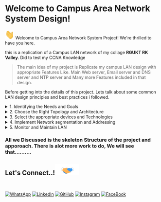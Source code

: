 # Welcome to Campus Area Network System Design!

![hello](https://github.com/LakshmiDeepak9653/resoures1/blob/main/wave.gif) Welcome to Campus Area Network System Project!
 We're thrilled to have you here.

this is a replication of a Campus LAN network of my collage <strong>RGUKT RK Valley</strong>. Did to test my CCNA Knowledge
>The main idea of my project is Replicate my campus LAN design with appropriate Features Like. Main Web server, Email server and DNS server and NTP server and Many more Features included in that design.

Before getting into the details of this project. Lets talk about some common LAN design principles and best practices i followed.
<details>
  <summary>1. Identifying the Needs and Goals</summary>
<div>
  <samp>
   <br>
    <p>
     Before staring the design of our LAN. we need to ask ourself some questions about our Project and find the Answers to them.
     Here are the Questions and my Answers to them as per this Project.
     <b><dl>I. What are the Main functions and applications of our LAN?</b></dl>
       <dt>The main idea of my project is Replicate my campus LAN design with appropriate Features Like. Main Web server, Email server and DNS server and NTP server and Many more Features included in that design</dt>.<br>
     <b><dl>II. How  many Users and devices will access your the Network?</dl></b>
       <dt>There are more than 6000 students and 300+ faculty and many more users are there. Network must be available to users as Wired or Wireless.</dt><br>
     <b><dl>III. What are the expected traffic patterns and bandwidth requirements?</dl></b>
       <dt>In our project we have two traffic patterns thats is faculty traffic and students traffic. The students must not access the faculty devices. The bandwidth requirements will the intra area communications (between the routers) must be fast.</dt><br>
     <b><dl>IV. How will we ensure security and privacy of your data?</dl></b>
       <dt>All the outside intiating connections must be stopped and incoming traffic must be checked.</dt><br>
     These questions will help you determine the scope, size, and structure of your LAN, as well as the hardware and software components you will need.  
    </p>
  </samp>
</div>
</details>
<details>
  <summary>2. Choose the Right Topology and Architecture</summary>
<div>
  <samp>
    <p>
     <br>
     The topology and architecture of our LAN refer to the physical and logical Layout of your network devices and connections.
     Here comes my Campus geographical View.<br>
     <img src="https://github.com/LakshmiDeepak9653/RKV-lan-resources/blob/main/Screenshot%202024-01-26%20124921.png">
     <br>
     By seeing this we can map the Physical Locations or regions of Networks. That are:-
     <strong><dl>Main Campus</dl></strong>
     <dt>1. Facdtty Quaters (6 Quaters)</dt>
     <dt>2. Library (2 Floors)</dt> 
     <dt>3. Lab Complex</dt>
     <dt>4. Academic Block - 1 (4 Floors)</dt> 
     <dt>5. Academic Block - 2 (4 Floors)</dt>
     <dt>6. Boys Hostel - 1 (4 Floors)</dt>
     <dt>7. Girls Hostel - 1 (4 Floors)</dt>
     <dt>8. Girls Hostel - 2 (4 Floors)</dt>
     <dt>9. Boys Hostel - 2 (4 Floors)</dt>
     <dt>10. Guest House</dt>
     <dt>11. C.S.E Department</dt>
     <dt>12. E.C.E Department</dt>
     <dt>13. M.M.E Department</dt>
     <dt>14. CIVIL Department</dt>
     <dt>15. MECH Department</dt>
     <dt>16. E.E.E Department</dt>
     <br>
     <strong><dl>Old Campus</dl></strong>
     <dt>1. PI Class Rooms</dt>
     <dt>2. MU Class Rooms</dt> 
     <dt>3. KAPPA Class Rooms</dt>
     <dt>4. LAMBDA Class Rooms</dt> 
     <dt>5. Girls Hostels RKV (Alpha/Beta)</dt>
     <dt>6. Girls Hostels ONG (Gamma/Delta)</dt>
     <dt>7. Boys Hostels RKV (Rho)</dt>
     <dt>8. Boys Hostels ONG (Teta)</dt>
     <dt>9. S.A.C Building</dt> 
<br>
   Based on the Physical Locations Create a Img that ressembles this LAN Network.<br>
   <img src="https://github.com/LakshmiDeepak9653/RKV-lan-resources/blob/main/rkv%20backgroundpng_Edited%20-%20Copy.png">
    </p>
  </samp>
</div>
</details>
<details>
  <summary>3. Select the appropriate devices and Technologies</summary>
 <div>
  <samp>
    <p>
     <br>
     We successfully design a Map of Network and now we need to choose the appropriate devices that will be a better suit for all network Sections (Physical Locations).<br>
     <br>We start from <b>Faculty Quaters, Hostels(Boys and Girls) and Guest House</b>. we use <b>wireless technologies(WiFi)</b>, Because These places are residance locations in the Campus where setting up a WiFi would be appropriate choice.<br>
     <br>Then Next one are <b>Students Classrooms(Academic Block 1 & 2, PI, MU, Kappa, Lamdba)</b>. Each one have more than 20 classes(each Academic Blocks has 100 classe rooms), but the students presence would be fixed(less than or equal to 100) so <b>Wired Network</b> would be appropriate.<br>
     <br>Next is a some Special Sections Where we need to use <b>Both Wired and Wireless Technolgies</b>. Wired Network to connect to the Departments inside the network sections and Wireless for students, Although students presence is not fixed. They are <b>Library, Lab Complex, CSE Dept, ECE Dept, EEE Dept, Civil Dept, Mech Dept, MME Dept.</b><br>
     <br>As we finished up the decision of technologies being used we fill up the topology with approriate devices in packet tracer.<br>
     that would look like this......<br>
     <img src="https://github.com/LakshmiDeepak9653/RKV-lan-resources/blob/main/deepak.png"></img>
   I think you have to zoom it for better clarity.......
    </p>
  </samp>
</div>
</details>
<details>
  <summary>4. Implement Network segmentation and Addressing</summary>
<div>
  <samp>
    <p>
     <br>
     Network segmentation and addressing are techniques that can help us organize and manage our LAN more effectively. Network segmentation is the process of dividing our LAN into smaller subnetworks, or subnets, based on logical criteria, such as function, location, or department. As per <b>RFC 1918</b> i use <b></b>10.0.0.0/8</b> subnet because i need to connect alot of devices this will provide me that Host address space and i will be using the <b>Subnet Mask of 255.255.255.0</b>  Which means i will be using <b>2^16 subnets</b> and <b>2^8 hosts</b> space. That would be lot more enough.<br>
    <br>Here comes the Address Scheme of This Network.
  <table>
<thead>
  <tr>
    <th align ="center"> Address Space </th>
     <th align="center"> Device </th>
   <th align="center"> Interface </th>
  </tr>
 <tr>
    <td align ="center"> 10.0.0.33 </td>
     <td align="center"> External Router </td>
   <td align="center"> G0/0 </td>
  </tr>
 <tr>
    <td align ="center"> 10.0.0.5 </td>
     <td align="center"> External Router </td>
   <td align="center"> G1/0 </td>
  </tr>
 <tr>
    <td align ="center"> 10.0.0.9 </td>
     <td align="center"> External Router </td>
   <td align="center"> G2/0 </td>
  </tr>
 <tr>
    <td align ="center"> 10.0.0.17 </td>
     <td align="center"> External Router </td>
   <td align="center"> G3/0 </td>
  </tr>
 <tr>
    <td align ="center"> 10.0.2.18 </td>
     <td align="center"> External Router </td>
   <td align="center"> G4/0 </td>
  </tr>
 <tr>
    <td align ="center"> 10.0.2.10 </td>
     <td align="center"> External Router </td>
   <td align="center"> G5/0 </td>
  </tr>
 <tr>
    <td align ="center"> 10.0.2.6 </td>
     <td align="center"> External Router </td>
   <td align="center"> G6/0 </td>
  </tr>
 <tr>
    <td align ="center"> 10.0.1.6 </td>
     <td align="center"> External Router </td>
   <td align="center"> G7/0 </td>
  </tr>
 <tr>
    <td align ="center"> 10.0.1.10 </td>
     <td align="center"> External Router </td>
   <td align="center"> G8/0 </td>
  </tr>
 <tr>
    <td align ="center"> 10.0.1.18 </td>
     <td align="center"> External Router </td>
   <td align="center"> G9/0 </td>
  </tr>
 <tr>
    <td align ="center"> 10.0.1.5 </td>
     <td align="center"> New Router </td>
   <td align="center"> G5/0 </td>
  </tr>
 <tr>
    <td align ="center"> 10.0.1.9 </td>
     <td align="center"> New Router </td>
   <td align="center"> G6/0 </td>
  </tr>
 <tr>
    <td align ="center"> 10.1.1.5 </td>
     <td align="center"> New Router </td>
   <td align="center"> G7/0 </td>
  </tr>
 <tr>
    <td align ="center"> 10.1.1.9 </td>
     <td align="center"> New Router </td>
   <td align="center"> G8/0 </td>
  </tr>
 <tr>
    <td align ="center"> 10.0.1.17 </td>
     <td align="center"> New Router </td>
   <td align="center"> G9/0 </td>
  </tr>
 <tr>
    <td align ="center"> 10.1.1.41 </td>
     <td align="center"> Main Router 1 </td>
   <td align="center"> G0/0 </td>
  </tr>
 <tr>
    <td align ="center"> 10.1.1.37 </td>
     <td align="center"> Main Router 1 </td>
   <td align="center"> G1/0 </td>
  </tr>
 <tr>
    <td align ="center"> 10.1.1.33 </td>
     <td align="center"> Main Router 1 </td>
   <td align="center"> G2/0 </td>
  </tr>
 <tr>
    <td align ="center"> 10.1.1.21 </td>
     <td align="center"> Main Router 1 </td>
   <td align="center"> G3/0 </td>
  </tr>
 <tr>
    <td align ="center"> 10.1.1.29 </td>
     <td align="center"> Main Router 1 </td>
   <td align="center"> G4/0 </td>
  </tr>
 <tr>
    <td align ="center"> 10.1.1.25 </td>
     <td align="center"> Main Router 1 </td>
   <td align="center"> G5/0 </td>
  </tr>
 <tr>
    <td align ="center"> 10.1.1.17 </td>
     <td align="center"> Main Router 1 </td>
   <td align="center"> G6/0 </td>
  </tr>
 <tr>
    <td align ="center"> 10.1.1.6 </td>
     <td align="center"> Main Router 1 </td>
   <td align="center"> G7/0 </td>
  </tr>
 <tr>
    <td align ="center"> 10.1.1.10 </td>
     <td align="center"> Main Router 1 </td>
   <td align="center"> G8/0 </td>
  </tr>
 <tr>
    <td align ="center"> 10.1.1.13 </td>
     <td align="center"> Main Router 1 </td>
   <td align="center"> G9/0 </td>
  </tr>
 <tr>
    <td align ="center"> 10.1.1.42 </td>
     <td align="center"> Quaters SW </td>
   <td align="center"> G0/1 </td>
  </tr>
 <tr>
    <td align ="center"> 10.70.1.1 </td>
     <td align="center"> Quaters SW </td>
   <td align="center"> Vlan 11 </td>
  </tr>
 <tr>
    <td align ="center"> 10.70.2.1 </td>
     <td align="center"> Quaters SW </td>
   <td align="center"> Vlan 12 </td>
  </tr>
 <tr>
    <td align ="center"> 10.70.3.1 </td>
     <td align="center"> Quaters SW </td>
   <td align="center"> Vlan 13 </td>
  </tr>
 <tr>
    <td align ="center"> 10.70.4.1 </td>
     <td align="center"> Quaters SW </td>
   <td align="center"> Vlan 14 </td>
  </tr>
 <tr>
    <td align ="center"> 10.70.5.1 </td>
     <td align="center"> Quaters SW </td>
   <td align="center"> Vlan 15 </td>
  </tr>
 <tr>
    <td align ="center"> 10.70.6.1 </td>
     <td align="center"> Quaters SW </td>
   <td align="center"> Vlan 16 </td>
  </tr>
 <tr>
    <td align ="center"> 10.70.100.1 </td>
     <td align="center"> Quaters SW </td>
   <td align="center"> Vlan 100 </td>
  </tr>
 <tr>
    <td align ="center"> 10.1.1.38 </td>
     <td align="center"> Library Router </td>
   <td align="center"> G0/1/0 </td>
  </tr>
 <tr>
    <td align ="center"> 10.24.1.1 </td>
     <td align="center"> Library Router </td>
   <td align="center"> Vlan 1 </td>
  </tr>
 <tr>
    <td align ="center"> 10.57.1.1 </td>
     <td align="center"> Library Router </td>
   <td align="center"> Vlan 10 </td>
  </tr>
 <tr>
    <td align ="center"> 10.57.2.1 </td>
     <td align="center"> Library Router </td>
   <td align="center"> Vlan 20 </td>
  </tr>
 <tr>
    <td align ="center"> 10.57.100.1 </td>
     <td align="center"> Library Router </td>
   <td align="center"> Vlan 100 </td>
  </tr>
<tr>
    <td align ="center"> 10.1.1.34 </td>
     <td align="center"> Lab Router </td>
   <td align="center"> G0/1/0 </td>
  </tr>
<tr>
    <td align ="center"> 10.23.1.1 </td>
     <td align="center"> Lab Router </td>
   <td align="center"> Vlan 1 </td>
  </tr>
<tr>
    <td align ="center"> 10.58.1.1 </td>
     <td align="center"> Lab Router </td>
   <td align="center"> Vlan 10 </td>
  </tr>
<tr>
    <td align ="center"> 10.58.100.1 </td>
     <td align="center"> Lab Router </td>
   <td align="center"> Vlan 100 </td>
  </tr>
<tr>
    <td align ="center"> 10.1.2.5 </td>
     <td align="center"> AB1 Router 1 </td>
   <td align="center"> G3/0 </td>
  </tr>
<tr>
    <td align ="center"> 10.1.2.9 </td>
     <td align="center"> AB1 Router 1 </td>
   <td align="center"> G4/0 </td>
  </tr>
<tr>
    <td align ="center"> 10.1.2.21 </td>
     <td align="center"> AB1 Router 1 </td>
   <td align="center"> G5/0 </td>
  </tr>
<tr>
    <td align ="center"> 10.1.2.25 </td>
     <td align="center"> AB1 Router 1 </td>
   <td align="center"> G6/0 </td>
  </tr>
<tr>
    <td align ="center"> 10.1.1.14 </td>
     <td align="center"> AB1 Router 1 </td>
   <td align="center"> G7/0 </td>
  </tr>
<tr>
    <td align ="center"> 10.1.2.13 </td>
     <td align="center"> AB1 Router 1 </td>
   <td align="center"> G8/0 </td>
  </tr>
<tr>
    <td align ="center"> 10.1.2.17 </td>
     <td align="center"> AB1 Router 1 </td>
   <td align="center"> G9/0 </td>
  </tr>
<tr>
    <td align ="center"> 10.1.2.29 </td>
     <td align="center"> AB1 Router 2 </td>
   <td align="center"> G3/0 </td>
  </tr>
<tr>
    <td align ="center"> 10.1.2.33 </td>
     <td align="center"> AB1 Router 2 </td>
   <td align="center"> G4/0 </td>
  </tr>
<tr>
    <td align ="center"> 10.1.2.45 </td>
     <td align="center"> AB1 Router 2 </td>
   <td align="center"> G5/0 </td>
  </tr>
<tr>
    <td align ="center"> 10.1.2.49 </td>
     <td align="center"> AB1 Router 2 </td>
   <td align="center"> G6/0 </td>
  </tr>
<tr>
    <td align ="center"> 10.1.1.18 </td>
     <td align="center"> AB1 Router 2 </td>
   <td align="center"> G7/0 </td>
  </tr>
<tr>
    <td align ="center"> 10.1.2.37 </td>
     <td align="center"> AB1 Router 2 </td>
   <td align="center"> G8/0 </td>
  </tr>
<tr>
    <td align ="center"> 10.1.2.41 </td>
     <td align="center"> AB1 Router 2 </td>
   <td align="center"> G9/0 </td>
  </tr>
<tr>
    <td align ="center"> 10.1.2.53 </td>
     <td align="center"> AB2 Router 1 </td>
   <td align="center"> G3/0 </td>
  </tr>
<tr>
    <td align ="center"> 10.1.2.57 </td>
     <td align="center"> AB2 Router 1 </td>
   <td align="center"> G4/0 </td>
  </tr>
<tr>
    <td align ="center"> 10.1.2.69 </td>
     <td align="center"> AB2 Router 1 </td>
   <td align="center"> G5/0 </td>
  </tr>
<tr>
    <td align ="center"> 10.1.2.73 </td>
     <td align="center"> AB2 Router 1 </td>
   <td align="center"> G6/0 </td>
  </tr>
<tr>
    <td align ="center"> 10.1.1.26 </td>
     <td align="center"> AB2 Router 1 </td>
   <td align="center"> G7/0 </td>
  </tr>
<tr>
    <td align ="center"> 10.1.2.61 </td>
     <td align="center"> AB2 Router 1 </td>
   <td align="center"> G8/0 </td>
  </tr>
<tr>
    <td align ="center"> 10.1.2.65 </td>
     <td align="center"> AB2 Router 1 </td>
   <td align="center"> G9/0 </td>
  </tr>
<tr>
    <td align ="center"> 10.1.2.77 </td>
     <td align="center"> AB2 Router 2 </td>
   <td align="center"> G3/0 </td>
  </tr>
<tr>
    <td align ="center"> 10.1.2.81 </td>
     <td align="center"> AB2 Router 2 </td>
   <td align="center"> G4/0 </td>
  </tr>
<tr>
    <td align ="center"> 10.1.2.93 </td>
     <td align="center"> AB2 Router 2 </td>
   <td align="center"> G5/0 </td>
  </tr>
<tr>
    <td align ="center"> 10.1.2.97 </td>
     <td align="center"> AB2 Router 2 </td>
   <td align="center"> G6/0 </td>
  </tr>
<tr>
    <td align ="center"> 10.1.1.30 </td>
     <td align="center"> AB2 Router 2 </td>
   <td align="center"> G7/0 </td>
  </tr>
<tr>
    <td align ="center"> 10.1.2.85 </td>
     <td align="center"> AB2 Router 2 </td>
   <td align="center"> G8/0 </td>
  </tr>
<tr>
    <td align ="center"> 10.1.2.89 </td>
     <td align="center"> AB2 Router 2 </td>
   <td align="center"> G9/0 </td>
  </tr>
<tr>
    <td align ="center"> 10.1.2.6 </td>
     <td align="center"> G1 </td>
   <td align="center"> G0/1 </td>
  </tr>
<tr>
    <td align ="center"> 10.101.1.1 </td>
     <td align="center"> G1 </td>
   <td align="center"> Vlan 1 </td>
  </tr>
<tr>
    <td align ="center"> 10.1.2.10 </td>
     <td align="center"> G2 </td>
   <td align="center"> G0/1 </td>
  </tr>
<tr>
    <td align ="center"> 10.101.2.1 </td>
     <td align="center"> G2 </td>
   <td align="center"> Vlan 1 </td>
  </tr>
<tr>
    <td align ="center"> 10.1.2.54 </td>
     <td align="center"> G3 </td>
   <td align="center"> G0/1 </td>
  </tr>
<tr>
    <td align ="center"> 10.102.1.1 </td>
     <td align="center"> G3 </td>
   <td align="center"> Vlan 1 </td>
  </tr>
<tr>
    <td align ="center"> 10.1.2.58 </td>
     <td align="center"> G4 </td>
   <td align="center"> G0/1 </td>
  </tr>
<tr>
    <td align ="center"> 10.102.2.1 </td>
     <td align="center"> G4 </td>
   <td align="center"> Vlan 1 </td>
  </tr>
<tr>
    <td align ="center"> 10.1.2.26 </td>
     <td align="center"> F1 </td>
   <td align="center"> G0/1 </td>
  </tr>
<tr>
    <td align ="center"> 10.101.51.1 </td>
     <td align="center"> F1 </td>
   <td align="center"> Vlan 1 </td>
  </tr>
<tr>
    <td align ="center"> 10.1.2.22 </td>
     <td align="center"> F2 </td>
   <td align="center"> G0/1 </td>
  </tr>
<tr>
    <td align ="center"> 10.101.52.1 </td>
     <td align="center"> F2 </td>
   <td align="center"> Vlan 1 </td>
  </tr>
<tr>
    <td align ="center"> 10.1.2.74 </td>
     <td align="center"> F3 </td>
   <td align="center"> G0/1 </td>
  </tr>
<tr>
    <td align ="center"> 10.102.51.1 </td>
     <td align="center"> F3 </td>
   <td align="center"> Vlan 1 </td>
  </tr>
<tr>
    <td align ="center"> 10.1.2.70 </td>
     <td align="center"> F4 </td>
   <td align="center"> G0/1 </td>
  </tr>
<tr>
    <td align ="center"> 10.102.52.1 </td>
     <td align="center"> F4 </td>
   <td align="center"> Vlan 1 </td>
  </tr>
<tr>
    <td align ="center"> 10.1.2.30 </td>
     <td align="center"> S1 </td>
   <td align="center"> G0/1 </td>
  </tr>
<tr>
    <td align ="center"> 10.101.101.1 </td>
     <td align="center"> S1 </td>
   <td align="center"> Vlan 1 </td>
  </tr>
<tr>
    <td align ="center"> 10.1.2.34 </td>
     <td align="center"> S2 </td>
   <td align="center"> G0/1 </td>
  </tr>
<tr>
    <td align ="center"> 10.101.102.1 </td>
     <td align="center"> S2 </td>
   <td align="center"> Vlan 1 </td>
  </tr>
<tr>
    <td align ="center"> 10.1.2.78 </td>
     <td align="center"> S3 </td>
   <td align="center"> G0/1 </td>
  </tr>
<tr>
    <td align ="center"> 10.102.101.1 </td>
     <td align="center"> S3 </td>
   <td align="center"> Vlan 1 </td>
  </tr>
<tr>
    <td align ="center"> 10.1.2.82 </td>
     <td align="center"> S4 </td>
   <td align="center"> G0/1 </td>
  </tr>
<tr>
    <td align ="center"> 10.102.102.1 </td>
     <td align="center"> S4 </td>
   <td align="center"> Vlan 1 </td>
  </tr>
<tr>
    <td align ="center"> 10.1.2.50 </td>
     <td align="center"> T1 </td>
   <td align="center"> G0/1 </td>
  </tr>
<tr>
    <td align ="center"> 10.101.151.1 </td>
     <td align="center"> T1 </td>
   <td align="center"> Vlan 1 </td>
  </tr>
<tr>
    <td align ="center"> 10.1.2.6 </td>
     <td align="center"> T2 </td>
   <td align="center"> G0/1 </td>
  </tr>
<tr>
    <td align ="center"> 10.101.152.1 </td>
     <td align="center"> T2 </td>
   <td align="center"> Vlan 1 </td>
  </tr>
<tr>
    <td align ="center"> 10.1.2.98 </td>
     <td align="center"> T3 </td>
   <td align="center"> G0/1 </td>
  </tr>
<tr>
    <td align ="center"> 10.102.151.1 </td>
     <td align="center"> T3 </td>
   <td align="center"> Vlan 1 </td>
  </tr>
<tr>
    <td align ="center"> 10.1.2.94 </td>
     <td align="center"> T3 </td>
   <td align="center"> G0/1 </td>
  </tr>
<tr>
    <td align ="center"> 10.102.152.1 </td>
     <td align="center"> T3 </td>
   <td align="center"> Vlan 1 </td>
  </tr>
<tr>
    <td align ="center"> 10.1.2.14 </td>
     <td align="center"> FO Router </td>
   <td align="center"> G0/0/0 </td>
  </tr>
<tr>
    <td align ="center"> 10.1.2.101 </td>
     <td align="center"> FO Router </td>
   <td align="center"> G0/1/0 </td>
  </tr>
<tr>
    <td align ="center"> 10.5.1.1 </td>
     <td align="center"> FO Router </td>
   <td align="center"> Vlan 1 </td>
  </tr>
<tr>
    <td align ="center"> 10.1.2.102 </td>
     <td align="center"> Dir Router </td>
   <td align="center"> G0/1/0 </td>
  </tr>
<tr>
    <td align ="center"> 10.3.1.1 </td>
     <td align="center"> Dir Router </td>
   <td align="center"> Vlan 1 </td>
  </tr>
<tr>
    <td align ="center"> 10.1.2.105 </td>
     <td align="center"> Tel Router </td>
   <td align="center"> G0/1/0 </td>
  </tr>
<tr>
    <td align ="center"> 10.1.2.18 </td>
     <td align="center"> Tel Router </td>
   <td align="center"> G0/2/0 </td>
  </tr>
<tr>
    <td align ="center"> 10.11.1.1 </td>
     <td align="center"> Tel Router </td>
   <td align="center"> Vlan 1 </td>
  </tr>
<tr>
    <td align ="center"> 10.1.2.106 </td>
     <td align="center"> SO Router </td>
   <td align="center"> G0/1/0 </td>
  </tr>
<tr>
    <td align ="center"> 10.7.1.1 </td>
     <td align="center"> SO Router </td>
   <td align="center"> Vlan 1 </td>
  </tr>
<tr>
    <td align ="center"> 10.1.2.38 </td>
     <td align="center"> Srv1 Router </td>
   <td align="center"> G0/1/0 </td>
  </tr>
<tr>
    <td align ="center"> 10.9.10.1 </td>
     <td align="center"> Srv1 Router </td>
   <td align="center"> Vlan 1 </td>
  </tr>
<tr>
    <td align ="center"> 10.1.2.42 </td>
     <td align="center"> Phy Router </td>
   <td align="center"> G0/1/0 </td>
  </tr>
<tr>
    <td align ="center"> 10.1.2.109 </td>
     <td align="center"> Phy Router </td>
   <td align="center"> G0/3/0 </td>
  </tr>
<tr>
    <td align ="center"> 10.13.1.1 </td>
     <td align="center"> Phy Router </td>
   <td align="center"> Vlan 1 </td>
  </tr>
<tr>
    <td align ="center"> 10.1.2.110 </td>
     <td align="center"> Chem Router </td>
   <td align="center"> G0/1/0 </td>
  </tr>
<tr>
    <td align ="center"> 10.15.1.1 </td>
     <td align="center"> Chem Router </td>
   <td align="center"> Vlan 1 </td>
  </tr>
<tr>
    <td align ="center"> 10.1.2.62 </td>
     <td align="center"> EC Router </td>
   <td align="center"> G0/1/0 </td>
  </tr>
<tr>
    <td align ="center"> 10.1.2.113 </td>
     <td align="center"> EC Router </td>
   <td align="center"> G0/3/0 </td>
  </tr>
<tr>
    <td align ="center"> 10.6.1.1 </td>
     <td align="center"> EC Router </td>
   <td align="center"> Vlan 1 </td>
  </tr>
<tr>
    <td align ="center"> 10.1.2.114 </td>
     <td align="center"> Dean Router </td>
   <td align="center"> G0/3/0 </td>
  </tr>
<tr>
    <td align ="center"> 10.4.1.1 </td>
     <td align="center"> Dean Router </td>
   <td align="center"> Vlan 1 </td>
  </tr>
<tr>
    <td align ="center"> 10.1.2.66 </td>
     <td align="center"> Eng Router </td>
   <td align="center"> G0/1/0 </td>
  </tr>
<tr>
    <td align ="center"> 10.1.2.117 </td>
     <td align="center"> Eng Router </td>
   <td align="center"> G0/3/0 </td>
  </tr>
<tr>
    <td align ="center"> 10.12.1.1 </td>
     <td align="center"> Eng Router </td>
   <td align="center"> Vlan 1 </td>
  </tr>
<tr>
    <td align ="center"> 10.1.2.118 </td>
     <td align="center"> WO Router </td>
   <td align="center"> G0/3/0 </td>
  </tr>
<tr>
    <td align ="center"> 10.8.1.1 </td>
     <td align="center"> WO Router </td>
   <td align="center"> Vlan 1 </td>
  </tr>
<tr>
    <td align ="center"> 10.1.2.86 </td>
     <td align="center"> Srv2 Router </td>
   <td align="center"> G0/3/0 </td>
  </tr>
<tr>
    <td align ="center"> 10.10.10.1 </td>
     <td align="center"> Srv2 Router </td>
   <td align="center"> Vlan 1 </td>
  </tr>
<tr>
    <td align ="center"> 10.1.2.121 </td>
     <td align="center"> Math Router </td>
   <td align="center"> G0/0/0 </td>
  </tr>
<tr>
    <td align ="center"> 10.1.2.90 </td>
     <td align="center"> Math Router </td>
   <td align="center"> G0/2/0 </td>
  </tr>
<tr>
    <td align ="center"> 10.14.1.1 </td>
     <td align="center"> Math Router </td>
   <td align="center"> Vlan 1 </td>
  </tr>
<tr>
    <td align ="center"> 10.1.2.122 </td>
     <td align="center"> Bio Router </td>
   <td align="center"> G0/1/0 </td>
  </tr>
<tr>
    <td align ="center"> 10.16.1.1 </td>
     <td align="center"> Bio Router </td>
   <td align="center"> Vlan 1 </td>
  </tr>
<tr>
    <td align ="center"> 10.1.3.57 </td>
     <td align="center"> Main Router 2 </td>
   <td align="center"> G3/0 </td>
  </tr>
<tr>
    <td align ="center"> 10.1.3.61 </td>
     <td align="center"> Main Router 2 </td>
   <td align="center"> G4/0 </td>
  </tr>
<tr>
    <td align ="center"> 10.1.3.53 </td>
     <td align="center"> Main Router 2 </td>
   <td align="center"> G5/0 </td>
  </tr>
<tr>
    <td align ="center"> 10.1.3.45 </td>
     <td align="center"> Main Router 2 </td>
   <td align="center"> G6/0 </td>
  </tr>
<tr>
    <td align ="center"> 10.1.3.14 </td>
     <td align="center"> Main Router 2 </td>
   <td align="center"> G8/0 </td>
  </tr>
<tr>
    <td align ="center"> 10.1.1.22 </td>
     <td align="center"> Main Router 2 </td>
   <td align="center"> G9/0 </td>
  </tr>
<tr>
    <td align ="center"> 10.1.3.46 </td>
     <td align="center"> Bh1 SW </td>
   <td align="center"> G0/2 </td>
  </tr>
<tr>
    <td align ="center"> 10.60.0.1 </td>
     <td align="center"> Bh1 SW </td>
   <td align="center"> Vlan 10 </td>
  </tr>
<tr>
    <td align ="center"> 10.60.1.1 </td>
     <td align="center"> Bh1 SW </td>
   <td align="center"> Vlan 11 </td>
  </tr>
<tr>
    <td align ="center"> 10.60.2.1 </td>
     <td align="center"> Bh1 SW </td>
   <td align="center"> Vlan 12 </td>
  </tr>
<tr>
    <td align ="center"> 10.60.3.1 </td>
     <td align="center"> Bh1 SW </td>
   <td align="center"> Vlan 13 </td>
  </tr>
<tr>
    <td align ="center"> 10.60.100.1 </td>
     <td align="center"> Bh1 SW </td>
   <td align="center"> Vlan 100 </td>
  </tr>
<tr>
    <td align ="center"> 10.1.3.54 </td>
     <td align="center"> Gh1 SW </td>
   <td align="center"> G0/2 </td>
  </tr>
<tr>
    <td align ="center"> 10.62.0.1 </td>
     <td align="center"> Gh1 SW </td>
   <td align="center"> Vlan 10 </td>
  </tr>
<tr>
    <td align ="center"> 10.62.1.1 </td>
     <td align="center"> Gh1 SW </td>
   <td align="center"> Vlan 11 </td>
  </tr>
<tr>
    <td align ="center"> 10.62.2.1 </td>
     <td align="center"> Gh1 SW </td>
   <td align="center"> Vlan 12 </td>
  </tr>
<tr>
    <td align ="center"> 10.62.3.1 </td>
     <td align="center"> Gh1 SW </td>
   <td align="center"> Vlan 13 </td>
  </tr>
<tr>
    <td align ="center"> 10.62.100.1 </td>
     <td align="center"> Gh1 SW </td>
   <td align="center"> Vlan 100 </td>
  </tr>
<tr>
    <td align ="center"> 10.1.3.58 </td>
     <td align="center"> Gh2 SW </td>
   <td align="center"> G0/2 </td>
  </tr>
<tr>
    <td align ="center"> 10.63.0.1 </td>
     <td align="center"> Gh2 SW </td>
   <td align="center"> Vlan 10 </td>
  </tr>
<tr>
    <td align ="center"> 10.63.1.1 </td>
     <td align="center"> Gh2 SW </td>
   <td align="center"> Vlan 11 </td>
  </tr>
<tr>
    <td align ="center"> 10.63.2.1 </td>
     <td align="center"> Gh2 SW </td>
   <td align="center"> Vlan 12 </td>
  </tr>
<tr>
    <td align ="center"> 10.63.3.1 </td>
     <td align="center"> Gh2 SW </td>
   <td align="center"> Vlan 13 </td>
  </tr>
<tr>
    <td align ="center"> 10.63.100.1 </td>
     <td align="center"> Gh2 SW </td>
   <td align="center"> Vlan 100 </td>
  </tr>
<tr>
    <td align ="center"> 10.1.3.62 </td>
     <td align="center"> Bh2 SW </td>
   <td align="center"> G0/2 </td>
  </tr>
<tr>
    <td align ="center"> 10.61.0.1 </td>
     <td align="center"> Bh2 SW </td>
   <td align="center"> Vlan 10 </td>
  </tr>
<tr>
    <td align ="center"> 10.61.1.1 </td>
     <td align="center"> Bh2 SW </td>
   <td align="center"> Vlan 11 </td>
  </tr>
<tr>
    <td align ="center"> 10.61.2.1 </td>
     <td align="center"> Bh2 SW </td>
   <td align="center"> Vlan 12 </td>
  </tr>
<tr>
    <td align ="center"> 10.61.3.1 </td>
     <td align="center"> Bh2 SW </td>
   <td align="center"> Vlan 13 </td>
  </tr>
<tr>
    <td align ="center"> 10.61.100.1 </td>
     <td align="center"> Bh2 SW </td>
   <td align="center"> Vlan 100 </td>
  </tr>
<tr>
    <td align ="center"> 10.1.3.6 </td>
     <td align="center"> GuestH SW </td>
   <td align="center"> G0/2 </td>
  </tr>
<tr>
    <td align ="center"> 10.71.0.1 </td>
     <td align="center"> GuestH SW </td>
   <td align="center"> Vlan 10 </td>
  </tr>
<tr>
    <td align ="center"> 10.71.100.1 </td>
     <td align="center"> GuestH SW </td>
   <td align="center"> Vlan 99 </td>
  </tr>
<tr>
    <td align ="center"> 10.1.3.22 </td>
     <td align="center"> CSE Router </td>
   <td align="center"> G0/1/0 </td>
  </tr>
<tr>
    <td align ="center"> 10.17.1.1 </td>
     <td align="center"> CSE Router </td>
   <td align="center"> Vlan 1 </td>
  </tr>
<tr>
    <td align ="center"> 10.51.1.1 </td>
     <td align="center"> CSE Router </td>
   <td align="center"> Vlan 10 </td>
  </tr>
<tr>
    <td align ="center"> 10.51.100.1 </td>
     <td align="center"> CSE Router </td>
   <td align="center"> Vlan 100 </td>
  </tr>
<tr>
    <td align ="center"> 10.1.3.26 </td>
     <td align="center"> CIVIL Router </td>
   <td align="center"> G0/1/0 </td>
  </tr>
<tr>
    <td align ="center"> 10.22.1.1 </td>
     <td align="center"> CIVIL Router </td>
   <td align="center"> Vlan 1 </td>
  </tr>
<tr>
    <td align ="center"> 10.56.1.1 </td>
     <td align="center"> CIVIL Router </td>
   <td align="center"> Vlan 10 </td>
  </tr>
<tr>
    <td align ="center"> 10.56.100.1 </td>
     <td align="center"> CIVIL Router </td>
   <td align="center"> Vlan 100 </td>
  </tr>
<tr>
    <td align ="center"> 10.1.3.30 </td>
     <td align="center"> ECE Router </td>
   <td align="center"> G0/1/0 </td>
  </tr>
<tr>
    <td align ="center"> 10.18.1.1 </td>
     <td align="center"> ECE Router </td>
   <td align="center"> Vlan 1 </td>
  </tr>
<tr>
    <td align ="center"> 10.52.1.1 </td>
     <td align="center"> ECE Router </td>
   <td align="center"> Vlan 10 </td>
  </tr>
<tr>
    <td align ="center"> 10.52.100.1 </td>
     <td align="center"> ECE Router </td>
   <td align="center"> Vlan 100 </td>
  </tr>
<tr>
    <td align ="center"> 10.1.3.34 </td>
     <td align="center"> Mech Router </td>
   <td align="center"> G0/1/0 </td>
  </tr>
<tr>
    <td align ="center"> 10.21.1.1 </td>
     <td align="center"> Mech Router </td>
   <td align="center"> Vlan 1 </td>
  </tr>
<tr>
    <td align ="center"> 10.55.1.1 </td>
     <td align="center"> Mech Router </td>
   <td align="center"> Vlan 10 </td>
  </tr>
<tr>
    <td align ="center"> 10.55.100.1 </td>
     <td align="center"> Mech Router </td>
   <td align="center"> Vlan 100 </td>
  </tr>
<tr>
    <td align ="center"> 10.1.3.38 </td>
     <td align="center"> Mme Router </td>
   <td align="center"> G0/1/0 </td>
  </tr>
<tr>
    <td align ="center"> 10.19.1.1 </td>
     <td align="center"> Mme Router </td>
   <td align="center"> Vlan 1 </td>
  </tr>
<tr>
    <td align ="center"> 10.53.1.1 </td>
     <td align="center"> Mme Router </td>
   <td align="center"> Vlan 10 </td>
  </tr>
<tr>
    <td align ="center"> 10.53.100.1 </td>
     <td align="center"> Mme Router </td>
   <td align="center"> Vlan 100 </td>
  </tr>
<tr>
    <td align ="center"> 10.1.3.42 </td>
     <td align="center"> EEE Router </td>
   <td align="center"> G0/1/0 </td>
  </tr>
<tr>
    <td align ="center"> 10.20.1.1 </td>
     <td align="center"> EEE Router </td>
   <td align="center"> Vlan 1 </td>
  </tr>
<tr>
    <td align ="center"> 10.54.1.1 </td>
     <td align="center"> EEE Router </td>
   <td align="center"> Vlan 10 </td>
  </tr>
<tr>
    <td align ="center"> 10.54.100.1 </td>
     <td align="center"> EEE Router </td>
   <td align="center"> Vlan 100 </td>
  </tr>
<tr>
    <td align ="center"> 10.1.3.5 </td>
     <td align="center"> Dept Router 1 </td>
   <td align="center"> G0/0 </td>
  </tr>
<tr>
    <td align ="center"> 10.1.3.55 </td>
     <td align="center"> Dept Router 1 </td>
   <td align="center"> G7/0 </td>
  </tr>
<tr>
    <td align ="center"> 10.1.3.21 </td>
     <td align="center"> Dept Router 1 </td>
   <td align="center"> G8/0 </td>
  </tr>
<tr>
    <td align ="center"> 10.1.3.9 </td>
     <td align="center"> Dept Router 1 </td>
   <td align="center"> G9/0 </td>
  </tr>
<tr>
    <td align ="center"> 10.1.3.34 </td>
     <td align="center"> Dept Router 2 </td>
   <td align="center"> G5/0 </td>
  </tr>
<tr>
    <td align ="center"> 10.1.3.29 </td>
     <td align="center"> Dept Router 2 </td>
   <td align="center"> G6/0 </td>
  </tr>
<tr>
    <td align ="center"> 10.1.3.10 </td>
     <td align="center"> Dept Router 2 </td>
   <td align="center"> G7/0 </td>
  </tr>
<tr>
    <td align ="center"> 10.1.3.17 </td>
     <td align="center"> Dept Router 2 </td>
   <td align="center"> G8/0 </td>
  </tr>
<tr>
    <td align ="center"> 10.1.3.13 </td>
     <td align="center"> Dept Router 2 </td>
   <td align="center"> G9/0 </td>
  </tr>
<tr>
    <td align ="center"> 10.1.3.18 </td>
     <td align="center"> Dept Router 3 </td>
   <td align="center"> G7/0 </td>
  </tr>
<tr>
    <td align ="center"> 10.1.3.37 </td>
     <td align="center"> Dept Router 3 </td>
   <td align="center"> G8/0 </td>
  </tr>
<tr>
    <td align ="center"> 10.1.3.41 </td>
     <td align="center"> Dept Router 3 </td>
   <td align="center"> G9/0 </td>
  </tr>
<tr>
    <td align ="center"> 10.2.1.5 </td>
     <td align="center"> Old Router  </td>
   <td align="center"> G0/0 </td>
  </tr>
<tr>
    <td align ="center"> 10.2.1.9 </td>
     <td align="center"> Old Router  </td>
   <td align="center"> G1/0 </td>
  </tr>
<tr>
    <td align ="center"> 10.0.2.17 </td>
     <td align="center"> Old Router  </td>
   <td align="center"> G7/0 </td>
  </tr>
<tr>
    <td align ="center"> 10.0.2.5 </td>
     <td align="center"> Old Router  </td>
   <td align="center"> G8/0 </td>
  </tr>
<tr>
    <td align ="center"> 10.0.2.9 </td>
     <td align="center"> Old Router  </td>
   <td align="center"> G9/0 </td>
  </tr>
<tr>
    <td align ="center"> 10.2.1.33 </td>
     <td align="center"> Main Router 3 </td>
   <td align="center"> G1/0 </td>
  </tr>
<tr>
    <td align ="center"> 10.2.1.29 </td>
     <td align="center"> Main Router 3 </td>
   <td align="center"> G2/0 </td>
  </tr>
<tr>
    <td align ="center"> 10.2.1.61 </td>
     <td align="center"> Main Router 3 </td>
   <td align="center"> G3/0 </td>
  </tr>
<tr>
    <td align ="center"> 10.2.1.25 </td>
     <td align="center"> Main Router 3 </td>
   <td align="center"> G4/0 </td>
  </tr>
<tr>
    <td align ="center"> 10.2.1.10 </td>
     <td align="center"> Main Router 3 </td>
   <td align="center"> G5/0 </td>
  </tr>
<tr>
    <td align ="center"> 10.2.1.21 </td>
     <td align="center"> Main Router 3 </td>
   <td align="center"> G6/0 </td>
  </tr>
<tr>
    <td align ="center"> 10.2.1.17 </td>
     <td align="center"> Main Router 3 </td>
   <td align="center"> G7/0 </td>
  </tr>
<tr>
    <td align ="center"> 10.2.1.13 </td>
     <td align="center"> Main Router 3 </td>
   <td align="center"> G8/0 </td>
  </tr>
<tr>
    <td align ="center"> 10.2.1.6 </td>
     <td align="center"> Main Router 3 </td>
   <td align="center"> G9/0 </td>
  </tr>
<tr>
    <td align ="center"> 10.2.2.9 </td>
     <td align="center"> M Router </td>
   <td align="center"> G0/0 </td>
  </tr>
<tr>
    <td align ="center"> 10.2.1.22 </td>
     <td align="center"> M Router </td>
   <td align="center"> G0/3/0 </td>
  </tr>
<tr>
    <td align ="center"> 10.2.2.17 </td>
     <td align="center"> P Router </td>
   <td align="center"> G0/0 </td>
  </tr>
<tr>
    <td align ="center"> 10.2.1.14 </td>
     <td align="center"> P Router </td>
   <td align="center"> G0/3/0 </td>
  </tr>
<tr>
    <td align ="center"> 10.2.2.25 </td>
     <td align="center"> K Router </td>
   <td align="center"> G0/0 </td>
  </tr>
<tr>
    <td align ="center"> 10.2.1.18 </td>
     <td align="center"> K Router </td>
   <td align="center"> G0/3/0 </td>
  </tr>
<tr>
    <td align ="center"> 10.2.2.33 </td>
     <td align="center"> L Router </td>
   <td align="center"> G0/0 </td>
  </tr>
<tr>
    <td align ="center"> 10.2.1.26 </td>
     <td align="center"> L Router </td>
   <td align="center"> G0/3/0 </td>
  </tr>
<tr>
    <td align ="center"> 10.2.2.13 </td>
     <td align="center"> M SW </td>
   <td align="center"> Vlan 1 </td>
  </tr>
<tr>
    <td align ="center"> 10.2.2.21 </td>
     <td align="center"> P SW </td>
   <td align="center"> Vlan 1 </td>
  </tr>
<tr>
    <td align ="center"> 10.2.2.29 </td>
     <td align="center"> K SW </td>
   <td align="center"> Vlan 1 </td>
  </tr>
<tr>
    <td align ="center"> 10.2.2.37 </td>
     <td align="center"> L SW </td>
   <td align="center"> Vlan 1 </td>
  </tr>
<tr>
    <td align ="center"> 10.103.1.1 </td>
     <td align="center"> P1 </td>
   <td align="center"> Vlan 1 </td>
  </tr>
<tr>
    <td align ="center"> 10.2.2.20 </td>
     <td align="center"> P1 </td>
   <td align="center"> G0/1 </td>
  </tr>
<tr>
    <td align ="center"> 10.103.2.1 </td>
     <td align="center"> P2 </td>
   <td align="center"> Vlan 1 </td>
  </tr>
<tr>
    <td align ="center"> 10.2.2.19 </td>
     <td align="center"> P2 </td>
   <td align="center"> G0/1 </td>
  </tr>
<tr>
    <td align ="center"> 10.103.3.1 </td>
     <td align="center"> P3 </td>
   <td align="center"> Vlan 1 </td>
  </tr>
<tr>
    <td align ="center"> 10.2.2.18 </td>
     <td align="center"> P3 </td>
   <td align="center"> G0/1 </td>
  </tr>
<tr>
    <td align ="center"> 10.103.51.1 </td>
     <td align="center"> K1 </td>
   <td align="center"> Vlan 1 </td>
  </tr>
<tr>
    <td align ="center"> 10.2.2.26 </td>
     <td align="center"> K1 </td>
   <td align="center"> G0/1 </td>
  </tr>
<tr>
    <td align ="center"> 10.103.52.1 </td>
     <td align="center"> K2 </td>
   <td align="center"> Vlan 1 </td>
  </tr>
<tr>
    <td align ="center"> 10.2.2.27 </td>
     <td align="center"> K2 </td>
   <td align="center"> G0/1 </td>
  </tr>
<tr>
    <td align ="center"> 10.103.53.1 </td>
     <td align="center"> K3 </td>
   <td align="center"> Vlan 1 </td>
  </tr>
<tr>
    <td align ="center"> 10.2.2.28 </td>
     <td align="center"> K3 </td>
   <td align="center"> G0/1 </td>
  </tr>
<tr>
    <td align ="center"> 10.103.101.1 </td>
     <td align="center"> M1 </td>
   <td align="center"> Vlan 1 </td>
  </tr>
<tr>
    <td align ="center"> 10.2.2.10 </td>
     <td align="center"> M1 </td>
   <td align="center"> G0/1 </td>
  </tr>
<tr>
    <td align ="center"> 10.103.102.1 </td>
     <td align="center"> M2 </td>
   <td align="center"> Vlan 1 </td>
  </tr>
<tr>
    <td align ="center"> 10.2.2.11 </td>
     <td align="center"> M2 </td>
   <td align="center"> G0/1 </td>
  </tr>
<tr>
    <td align ="center"> 10.103.103.1 </td>
     <td align="center"> M3 </td>
   <td align="center"> Vlan 1 </td>
  </tr>
<tr>
    <td align ="center"> 10.2.2.12 </td>
     <td align="center"> M3 </td>
   <td align="center"> G0/1 </td>
  </tr>
<tr>
    <td align ="center"> 10.103.151.1 </td>
     <td align="center"> L1 </td>
   <td align="center"> Vlan 1 </td>
  </tr>
<tr>
    <td align ="center"> 10.2.2.34 </td>
     <td align="center"> L1 </td>
   <td align="center"> G0/1 </td>
  </tr>
<tr>
    <td align ="center"> 10.103.152.1 </td>
     <td align="center"> L2 </td>
   <td align="center"> Vlan 1 </td>
  </tr>
<tr>
    <td align ="center"> 10.2.2.35 </td>
     <td align="center"> L2 </td>
   <td align="center"> G0/1 </td>
  </tr>
<tr>
    <td align ="center"> 10.103.153.1 </td>
     <td align="center"> L3 </td>
   <td align="center"> Vlan 1 </td>
  </tr>
<tr>
    <td align ="center"> 10.2.2.36 </td>
     <td align="center"> L3 </td>
   <td align="center"> G0/1 </td>
  </tr>
<tr>
    <td align ="center"> 10.2.1.53 </td>
     <td align="center"> Sac Router </td>
   <td align="center"> G0/0 </td>
  </tr>
<tr>
    <td align ="center"> 10.2.1.62 </td>
     <td align="center"> Sac Router </td>
   <td align="center"> G0/3/0 </td>
  </tr>
<tr>
    <td align ="center"> 10.2.1.54 </td>
     <td align="center"> Sac SW </td>
   <td align="center"> G0/2 </td>
  </tr>
<tr>
    <td align ="center"> 10.75.1.1 </td>
     <td align="center"> Sac SW </td>
   <td align="center"> Vlan 11 </td>
  </tr>
<tr>
    <td align ="center"> 10.75.100.1 </td>
     <td align="center"> Sac SW </td>
   <td align="center"> Vlan 100 </td>
  </tr>
<tr>
    <td align ="center"> 10.2.1.45 </td>
     <td align="center"> GH Router </td>
   <td align="center"> G0/0 </td>
  </tr>
<tr>
    <td align ="center"> 10.2.1.49 </td>
     <td align="center"> GH Router </td>
   <td align="center"> G0/1 </td>
  </tr>
<tr>
    <td align ="center"> 10.2.1.30 </td>
     <td align="center"> GH Router </td>
   <td align="center"> G0/3/0 </td>
  </tr>
<tr>
    <td align ="center"> 10.2.1.46 </td>
     <td align="center"> GHR SW </td>
   <td align="center"> G0/1 </td>
  </tr>
<tr>
    <td align ="center"> 10.74.1.1 </td>
     <td align="center"> GHR SW </td>
   <td align="center"> Vlan 11 </td>
  </tr>
<tr>
    <td align ="center"> 10.74.2.1 </td>
     <td align="center"> GHR SW </td>
   <td align="center"> Vlan 12 </td>
  </tr>
<tr>
    <td align ="center"> 10.74.100.1 </td>
     <td align="center"> GHR SW </td>
   <td align="center"> Vlan 100 </td>
  </tr>
<tr>
    <td align ="center"> 10.2.1.50 </td>
     <td align="center"> GHO SW </td>
   <td align="center"> G0/1 </td>
  </tr>
<tr>
    <td align ="center"> 10.73.1.1 </td>
     <td align="center"> GHO SW </td>
   <td align="center"> Vlan 11 </td>
  </tr>
<tr>
    <td align ="center"> 10.73.2.1 </td>
     <td align="center"> GHO SW </td>
   <td align="center"> Vlan 12 </td>
  </tr>
<tr>
    <td align ="center"> 10.73.100.1 </td>
     <td align="center"> GHO SW </td>
   <td align="center"> Vlan 100 </td>
  </tr>
<tr>
    <td align ="center"> 10.2.1.57 </td>
     <td align="center"> Bh Router </td>
   <td align="center"> G0/0 </td>
  </tr>
<tr>
    <td align ="center"> 10.2.1.41 </td>
     <td align="center"> Bh Router </td>
   <td align="center"> G0/1 </td>
  </tr>
<tr>
    <td align ="center"> 10.2.1.34 </td>
     <td align="center"> Bh Router </td>
   <td align="center"> G0/3/0 </td>
  </tr>
<tr>
    <td align ="center"> 10.2.1.58 </td>
     <td align="center"> BhR SW </td>
   <td align="center"> G0/1 </td>
  </tr>
<tr>
    <td align ="center"> 10.76.1.1 </td>
     <td align="center"> BhR SW </td>
   <td align="center"> Vlan 11 </td>
  </tr>
<tr>
    <td align ="center"> 10.76.2.1 </td>
     <td align="center"> BhR SW </td>
   <td align="center"> Vlan 12 </td>
  </tr>
<tr>
    <td align ="center"> 10.76.100.1 </td>
     <td align="center"> BhR SW </td>
   <td align="center"> Vlan 100 </td>
  </tr>
<tr>
    <td align ="center"> 10.2.1.42 </td>
     <td align="center"> BhO SW </td>
   <td align="center"> G0/1 </td>
  </tr>
<tr>
    <td align ="center"> 10.77.1.1 </td>
     <td align="center"> BhO SW </td>
   <td align="center"> Vlan 11 </td>
  </tr>
<tr>
    <td align ="center"> 10.77.2.1 </td>
     <td align="center"> BhO SW </td>
   <td align="center"> Vlan 12 </td>
  </tr>
<tr>
    <td align ="center"> 10.77.100.1 </td>
     <td align="center"> BhO SW </td>
   <td align="center"> Vlan 100 </td>
  </tr>

 <tr>
    <td>----------------------------------------</td>
    <td>----------------------------------------</td>
    <td>----------------------------------------</td>
  </tr>
</thead>
</table>
    </p>
  </samp>
</div>
</details>
<details>
  <summary>5. Monitor and Maintain LAN</summary>
<div>
  <samp>
    <p>
     <br>
     Follow network standards and protocols, that are rules and conventions that govern how network devices communicate and interact with each other. Once we have designed and implemented our LAN, we need to monitor and maintain it regularly to ensure its optimal performance, security, and reliability.
    </p>
  </samp>
</div>
</details>

### All we Discussed is the skeleton Structure of the project and apporoach. There is alot more work to do, We will see that..........



## <b> Let's Connect..!</b><img src="https://github.com/LakshmiDeepak9653/RKV-lan-resources/blob/main/handshake.gif" width ="80">
<br>
<div>

[![WhatsApp](https://img.icons8.com/bubbles/100/000000/whatsapp.png)](https://wa.me/+919491184607)
[![LinkedIn](https://img.icons8.com/bubbles/100/000000/linkedin.png)](https://www.linkedin.com/in/lakshmi-deeapk-karumuri-402460207)
[![GitHub](https://img.icons8.com/bubbles/100/000000/github.png)](https://github.com/LakshmiDeepak9653)
[![Instagram](https://img.icons8.com/bubbles/100/000000/instagram-new.png)](https://www.instagram.com/deepakvevo/)
[![FaceBook](https://img.icons8.com/bubbles/100/000000/facebook.png)](https://www.facebook.com/deepak.karumuri.3)

</div>
